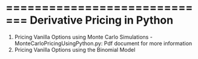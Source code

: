 =============================
Derivative Pricing in Python
=============================

1. Pricing Vanilla Options using Monte Carlo Simulations - MonteCarloPricingUsingPython.py: Pdf document for more information
2. Pricing Vanilla Options using the Binomial Model
